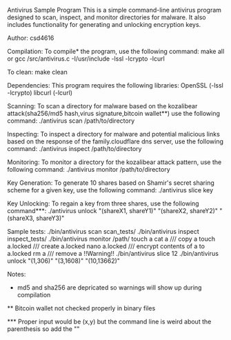 Antivirus Sample Program
This is a simple command-line antivirus program designed to scan, inspect, and monitor directories for malware. It also includes functionality for generating and unlocking encryption keys.

Author: 
    csd4616

Compilation:
To compile* the program, use the following command:
    make all 
or
    gcc /src/antivirus.c -I/usr/include -lssl -lcrypto -lcurl

To clean:
    make clean


Dependencies:
This program requires the following libraries:
OpenSSL (-lssl -lcrypto)
libcurl (-lcurl)


Scanning:
To scan a directory for malware based on the kozalibear attack(sha256/md5 hash,virus signature,bitcoin wallet**) use the following command:
./antivirus scan /path/to/directory

Inspecting:
To inspect a directory for malware and potential malicious links based on the response of the family.cloudflare dns server, use the following command:
./antivirus inspect /path/to/directory

Monitoring:
To monitor a directory for the kozalibear attack pattern, use the following command:
./antivirus monitor /path/to/directory

Key Generation:
To generate 10 shares based on Shamir's secret sharing scheme for a given key, use the following command:
./antivirus slice key

Key Unlocking:
To regain a key from three shares, use the following command***:
./antivirus unlock "(shareX1, shareY1)" "(shareX2, shareY2)" "(shareX3, shareY3)"


Sample tests:
./bin/antivirus scan scan_tests/
./bin/antivirus inspect inspect_tests/
./bin/antivirus monitor /path/
    touch a
    cat a           /// copy a
    touch a.locked  /// create a.locked
    nano a.locked   /// encrypt contents of a to a.locked
    rm a            /// remove a !!Warning!!
./bin/antivirus slice 12
./bin/antivirus unlock "(1,306)" "(3,1608)" "(10,13662)"


Notes:
*  md5 and sha256 are depricated so warnings will show up during compilation
   
** Bitcoin wallet not checked properly in binary files
   
*** Proper input would be (x,y) but the command line is weird about the parenthesis so add the ""
